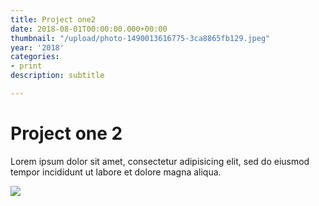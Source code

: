 ```yaml
---
title: Project one2
date: 2018-08-01T00:00:00.000+00:00
thumbnail: "/upload/photo-1490013616775-3ca8865fb129.jpeg"
year: '2018'
categories:
- print
description: subtitle

---
```

# Project one 2

Lorem ipsum dolor sit amet, consectetur adipisicing elit, sed do eiusmod tempor incididunt ut labore et dolore magna aliqua.

![](/upload/photo-1490013616775-3ca8865fb129.jpeg)